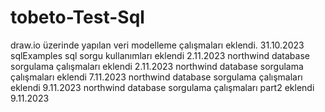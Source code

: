 # tobeto-Test-Sql

draw.io üzerinde yapılan veri modelleme çalışmaları eklendi. 31.10.2023
sqlExamples sql sorgu kullanımları eklendi 2.11.2023 
northwind database sorgulama çalışmaları eklendi 2.11.2023
northwind database sorgulama çalışmaları eklendi 7.11.2023
northwind database sorgulama çalışmaları eklendi 9.11.2023
northwind database sorgulama çalışmaları part2 eklendi 9.11.2023
